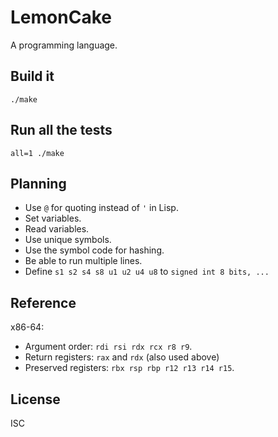 # LemonCake

A programming language.

## Build it

    ./make

## Run all the tests

    all=1 ./make

## Planning

- Use `@` for quoting instead of `'` in Lisp.
- Set variables.
- Read variables.
- Use unique symbols.
- Use the symbol code for hashing.
- Be able to run multiple lines.
- Define `s1 s2 s4 s8 u1 u2 u4 u8` to `signed int 8 bits, ...`

## Reference

x86-64:
 * Argument order: `rdi rsi rdx rcx r8 r9`.
 * Return registers: `rax` and `rdx` (also used above)
 * Preserved registers: `rbx rsp rbp r12 r13 r14 r15`.

## License

ISC
